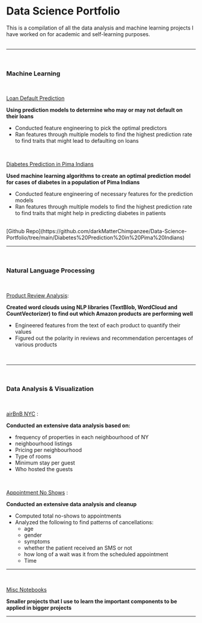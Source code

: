 # Data Science Portfolio
This is a compilation of all the data analysis and machine learning projects I have worked on for academic and self-learning purposes.
<br />
<br />

------------------------------------------------------------------------------------------------------------------------
<br />

### Machine Learning

<br />

[Loan Default Prediction](https://github.com/darkMatterChimpanzee/Data-Science-Portfolio/tree/main/Predicting%20Loan%20Defaults)

<b>Using prediction models to determine who may or may not default on their loans</b>

- Conducted feature engineering to pick the optimal predictors
- Ran features through multiple models to find the highest prediction rate to find traits that might lead to defaulting on loans

<br />

[Diabetes Prediction in Pima Indians](https://diabetes-prediction-dmchimp.herokuapp.com/)

<b>Used machine learning algorithms to create an optimal prediction model for cases of diabetes in a population of Pima Indians</b>

- Conducted feature engineering of necessary features for the prediction models 
- Ran features through multiple models to find the highest prediction rate to find traits that might help in predicting diabetes in patients

<br />
[Github Repo](https://github.com/darkMatterChimpanzee/Data-Science-Portfolio/tree/main/Diabetes%20Prediction%20in%20Pima%20Indians)

<br />

------------------------------------------------------------------------------------------------------------------------
<br />

### Natural Language Processing

<br />

[Product Review Analysis](https://github.com/darkMatterChimpanzee/Data-Science-Portfolio/tree/main/Product%20Review%20Analysis):

<b>Created word clouds using NLP libraries (TextBlob, WordCloud and CountVectorizer) to find out which Amazon products are performing well</b>
  - Engineered features from the text of each product to quantify their values
  - Figured out the polarity in reviews and recommendation percentages of various products

<br />

------------------------------------------------------------------------------------------------------------------------
<br />

### Data Analysis & Visualization

<br />

[airBnB NYC](https://github.com/darkMatterChimpanzee/Data-Science-Portfolio/tree/main/airBNB%20house%20prices%20analysis) : 

<b>Conducted an extensive data analysis based on: </b>
- frequency of properties in each neighbourhood of NY
- neighbourhood listings
- Pricing per neighbourhood
- Type of rooms 
- Minimum stay per guest
- Who hosted the guests


<br />

[Appointment No Shows](https://github.com/darkMatterChimpanzee/Data-Science-Portfolio/tree/main/Appointment%20No-Shows) :

<b>Conducted an extensive data analysis and cleanup </b>
- Computed total no-shows to appointments
- Analyzed the following to find patterns of cancellations: 
  - age
  - gender
  - symptoms
  - whether the patient received an SMS or not 
  - how long of a wait was it from the scheduled appointment
  - Time


------------------------------------------------------------------------------------------------------------------------
<br />

[Misc Notebooks](https://github.com/darkMatterChimpanzee/Data-Science-Portfolio/tree/main/misc_notebooks/)

<b>Smaller projects that I use to learn the important components to be applied in bigger projects</b>


------------------------------------------------------------------------------------------------------------------------
<br />
